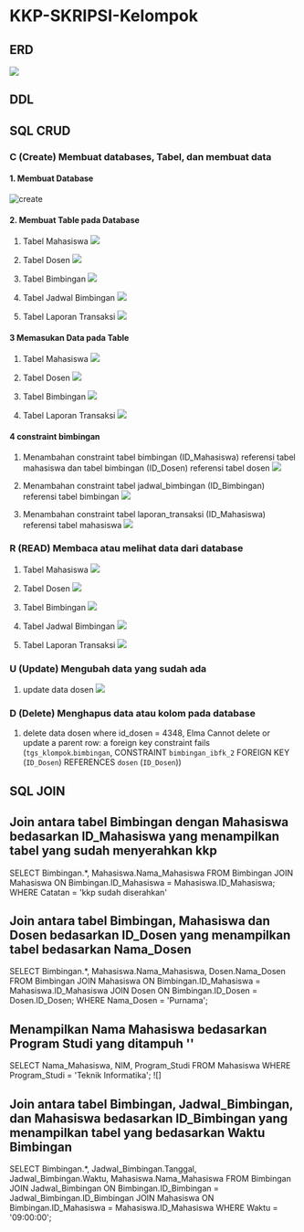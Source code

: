 # KKP-SKRIPSI-Kelompok

## ERD

![](foto_tk/gambar%20erd%20new.png)

## DDL

## SQL CRUD
### C (Create) Membuat databases, Tabel, dan membuat data
#### 1. Membuat Database

![create](foto_tk/create%20%26%20use%20databs.png)

#### 2. Membuat Table pada Database
1. Tabel Mahasiswa
![](foto_tk/tabel/tabel%20mahasiswa.png)

2. Tabel Dosen
![](foto_tk/tabel/tabel%20dosen.png)

3. Tabel Bimbingan
![](foto_tk/tabel/tabel%20bimbingan.png)

4. Tabel Jadwal Bimbingan
![](foto_tk/tabel/tabel%20jadwal%20bimbingan.png)

5. Tabel Laporan Transaksi
![](foto_tk/tabel/tabel%20laporan_transaksi.png)

#### 3 Memasukan Data pada Table
1. Tabel Mahasiswa
![](foto_tk/insert/insert%20mahasiswa.png)

2. Tabel Dosen
![](foto_tk/insert/insert%20dosen.png)

3. Tabel Bimbingan
![](foto_tk/insert/insert%20bimbingan.png)

4. Tabel Laporan Transaksi
![](foto_tk/insert/insert%20laporan%20transaksi.png)

#### 4 constraint bimbingan

1. Menambahan constraint tabel bimbingan (ID_Mahasiswa) referensi tabel mahasiswa dan tabel bimbingan (ID_Dosen) referensi tabel dosen
![](foto_tk/constraint/constraint%20bimbingan.png)

2. Menambahan constraint tabel jadwal_bimbingan (ID_Bimbingan) referensi tabel bimbingan
![](foto_tk/constraint/constraint%20jadwal%20bimbingan.png)

3. Menambahan constraint tabel laporan_transaksi (ID_Mahasiswa) referensi tabel mahasiswa 
![](foto_tk/constraint/constraint%20laporan%20transaksi.png)

### R (READ) Membaca atau melihat data dari database
1. Tabel Mahasiswa
![](foto_tk/desc/mahasiswa.png)

2. Tabel Dosen
![](foto_tk/desc/dosen.png)

3. Tabel Bimbingan
![](foto_tk/desc/bimbingan.png)

4. Tabel Jadwal Bimbingan
![](foto_tk/desc/jadwal%20bimbingan.png)

5. Tabel Laporan Transaksi
![](foto_tk/desc/laporan%20transaksi.png)

### U (Update) Mengubah data yang sudah ada
1. update data dosen
![](foto_tk/update/update%20dosen.png)


### D (Delete) Menghapus data atau kolom pada database
1. delete data dosen where id_dosen = 4348, Elma
Cannot delete or update a parent row: a foreign key constraint fails (`tgs_klompok`.`bimbingan`, CONSTRAINT `bimbingan_ibfk_2` FOREIGN KEY (`ID_Dosen`) REFERENCES `dosen` (`ID_Dosen`))


## SQL JOIN

## Join antara tabel Bimbingan dengan Mahasiswa bedasarkan ID_Mahasiswa yang menampilkan tabel yang sudah menyerahkan kkp 
SELECT Bimbingan.*, Mahasiswa.Nama_Mahasiswa
FROM Bimbingan
JOIN Mahasiswa ON Bimbingan.ID_Mahasiswa = Mahasiswa.ID_Mahasiswa;
WHERE Catatan = 'kkp sudah diserahkan'
![]()

## Join antara tabel Bimbingan, Mahasiswa dan Dosen bedasarkan ID_Dosen yang menampilkan tabel bedasarkan Nama_Dosen
SELECT Bimbingan.*, Mahasiswa.Nama_Mahasiswa, Dosen.Nama_Dosen
FROM Bimbingan
JOIN Mahasiswa ON Bimbingan.ID_Mahasiswa = Mahasiswa.ID_Mahasiswa
JOIN Dosen ON Bimbingan.ID_Dosen = Dosen.ID_Dosen;
WHERE Nama_Dosen = 'Purnama';

## Menampilkan Nama Mahasiswa bedasarkan Program Studi yang ditampuh ''
SELECT Nama_Mahasiswa, NIM, Program_Studi
FROM Mahasiswa 
WHERE Program_Studi = 'Teknik Informatika';
![]

## Join antara tabel Bimbingan, Jadwal_Bimbingan, dan Mahasiswa bedasarkan ID_Bimbingan yang menampilkan tabel yang bedasarkan Waktu Bimbingan
SELECT Bimbingan.*, Jadwal_Bimbingan.Tanggal, Jadwal_Bimbingan.Waktu, Mahasiswa.Nama_Mahasiswa
FROM Bimbingan
JOIN Jadwal_Bimbingan ON Bimbingan.ID_Bimbingan = Jadwal_Bimbingan.ID_Bimbingan
JOIN Mahasiswa ON Bimbingan.ID_Mahasiswa = Mahasiswa.ID_Mahasiswa
WHERE Waktu = '09:00:00';